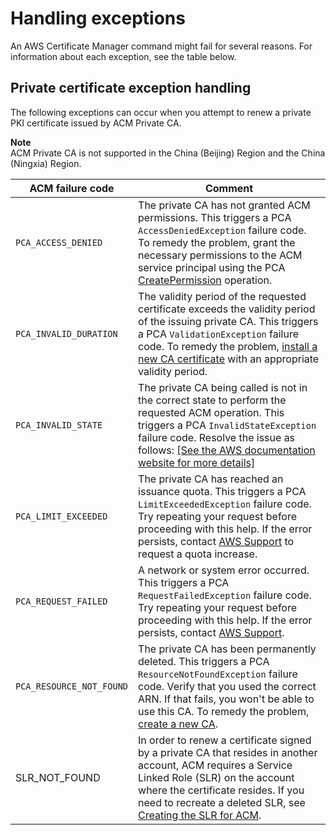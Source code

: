 # Handling exceptions<a name="exceptions"></a>

An AWS Certificate Manager command might fail for several reasons\. For information about each exception, see the table below\. 

## Private certificate exception handling<a name="private_certificate_exception_handling"></a>

The following exceptions can occur when you attempt to renew a private PKI certificate issued by ACM Private CA\. 

**Note**  
ACM Private CA is not supported in the China \(Beijing\) Region and the China \(Ningxia\) Region\.


| ACM failure code | Comment | 
| --- | --- | 
| `PCA_ACCESS_DENIED` | The private CA has not granted ACM permissions\. This triggers a PCA `AccessDeniedException` failure code\. To remedy the problem, grant the necessary permissions to the ACM service principal using the PCA [CreatePermission](https://docs.aws.amazon.com/acm-pca/latest/APIReference/API_CreatePermission.html) operation\. | 
|  `PCA_INVALID_DURATION`  |  The validity period of the requested certificate exceeds the validity period of the issuing private CA\. This triggers a PCA `ValidationException` failure code\. To remedy the problem, [install a new CA certificate](https://docs.aws.amazon.com/acm-pca/latest/userguide/PCACertInstall.html) with an appropriate validity period\.  | 
| `PCA_INVALID_STATE` |  The private CA being called is not in the correct state to perform the requested ACM operation\. This triggers a PCA `InvalidStateException` failure code\.  Resolve the issue as follows: [\[See the AWS documentation website for more details\]](http://docs.aws.amazon.com/acm/latest/userguide/exceptions.html)  | 
| `PCA_LIMIT_EXCEEDED` |  The private CA has reached an issuance quota\. This triggers a PCA `LimitExceededException` failure code\. Try repeating your request before proceeding with this help\. If the error persists, contact [AWS Support](https://console.aws.amazon.com/support/home#/) to request a quota increase\. | 
| `PCA_REQUEST_FAILED` | A network or system error occurred\. This triggers a PCA `RequestFailedException` failure code\. Try repeating your request before proceeding with this help\. If the error persists, contact [AWS Support](https://console.aws.amazon.com/support/home#/)\. | 
| `PCA_RESOURCE_NOT_FOUND` |  The private CA has been permanently deleted\. This triggers a PCA `ResourceNotFoundException` failure code\. Verify that you used the correct ARN\. If that fails, you won't be able to use this CA\. To remedy the problem, [create a new CA](https://docs.aws.amazon.com/acm-pca/latest/userguide/PcaCreateCa.html)\.  | 
| SLR\_NOT\_FOUND | In order to renew a certificate signed by a private CA that resides in another account, ACM requires a Service Linked Role \(SLR\) on the account where the certificate resides\. If you need to recreate a deleted SLR, see [Creating the SLR for ACM](acm-slr.md#create-slr)\. | 